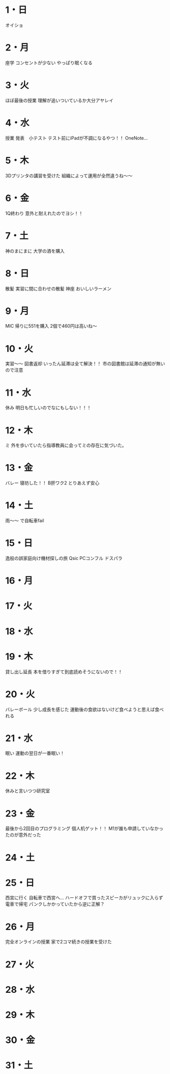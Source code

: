 # 1・日
オイショ

# 2・月
座学
	コンセントが少ない
	やっぱり眠くなる

# 3・火
ほぼ最後の授業
	理解が追いついているか大分アヤレイ


# 4・水
授業 発表　小テスト
	テスト前にiPadが不調になるやつ！！
	OneNote...
	

# 5・木
3Dプリンタの講習を受けた
	組織によって運用が全然違うね～～
# 6・金
1Q終わり
	意外と耐えれたのでヨシ！！

# 7・土
神のまにまに
	大学の酒を購入

# 8・日
散髪
	実習に間に合わせの散髪
神座
	おいしいラーメン
	
	

# 9・月
MIC
	帰りに551を購入
	2個で460円は高いね～

# 10・火
実習～～
図書返却
	いったん延滞は全て解決！！
	市の図書館は延滞の通知が無いので注意


# 11・水
休み
	明日も忙しいのでなにもしない！！！


# 12・木
ミ
	外を歩いていたら指導教員に会ってミの存在に気づいた。
# 13・金
バレー
	寝坊した！！
B肝ワク2
	とりあえず安心
# 14・土
雨～～
	で自転車fail
# 15・日
逸般の誤家庭向け機材探しの旅
	Qsic
	PCコンフル
	ドスパラ

# 16・月

# 17・火


# 18・水


# 19・木
貸し出し延長
	本を借りすぎて到底読めそうにないので！！

# 20・火
バレーボール
	少し成長を感じた
	運動後の食欲はないけど食べようと思えば食べれる

# 21・水
眠い
	運動の翌日が一番眠い！


# 22・木
休みと言いつつ研究室
	

# 23・金
最後から2回目のプログラミング
個人机ゲット！！
	M1が誰も申請していなかったのが意外だった



# 24・土


# 25・日
西宮に行く
	自転車で西宮へ...
	ハードオフで買ったスピーカがリュックに入らず電車で帰宅
		パンクしかかっていたから逆に正解？

# 26・月
完全オンラインの授業
	家で2コマ続きの授業を受けた

# 27・火

# 28・水

# 29・木

# 30・金
# 31・土